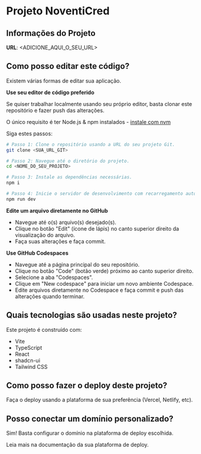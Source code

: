 # Projeto NoventiCred

## Informações do Projeto

**URL**: <ADICIONE_AQUI_O_SEU_URL>

## Como posso editar este código?

Existem várias formas de editar sua aplicação.

**Use seu editor de código preferido**

Se quiser trabalhar localmente usando seu próprio editor, basta clonar este repositório e fazer push das alterações.

O único requisito é ter Node.js & npm instalados - [instale com nvm](https://github.com/nvm-sh/nvm#installing-and-updating)

Siga estes passos:

```sh
# Passo 1: Clone o repositório usando a URL do seu projeto Git.
git clone <SUA_URL_GIT>

# Passo 2: Navegue até o diretório do projeto.
cd <NOME_DO_SEU_PROJETO>

# Passo 3: Instale as dependências necessárias.
npm i

# Passo 4: Inicie o servidor de desenvolvimento com recarregamento automático e preview instantâneo.
npm run dev
```

**Edite um arquivo diretamente no GitHub**

- Navegue até o(s) arquivo(s) desejado(s).
- Clique no botão "Edit" (ícone de lápis) no canto superior direito da visualização do arquivo.
- Faça suas alterações e faça commit.

**Use GitHub Codespaces**

- Navegue até a página principal do seu repositório.
- Clique no botão "Code" (botão verde) próximo ao canto superior direito.
- Selecione a aba "Codespaces".
- Clique em "New codespace" para iniciar um novo ambiente Codespace.
- Edite arquivos diretamente no Codespace e faça commit e push das alterações quando terminar.

## Quais tecnologias são usadas neste projeto?

Este projeto é construído com:

- Vite
- TypeScript
- React
- shadcn-ui
- Tailwind CSS

## Como posso fazer o deploy deste projeto?

Faça o deploy usando a plataforma de sua preferência (Vercel, Netlify, etc).

## Posso conectar um domínio personalizado?

Sim! Basta configurar o domínio na plataforma de deploy escolhida.

Leia mais na documentação da sua plataforma de deploy.
